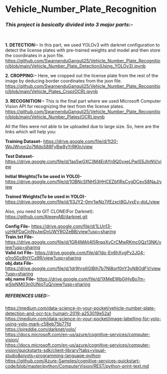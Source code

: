 # Vehicle_Number_Plate_Recognition

### *This project is basically divided into 3 major parts*:-
<br>

**1. DETECTION:-** In this part, we used YOLOv3 with darknet configuration to detect the license plates with pre-trained weights and model and then store the coordinates in a json file. https://github.com/SwarnenduGanguli25/Vehicle_Number_Plate_Recognition/blob/main/Vehicle_Number_Plate_Detection(Using_YOLOv3).ipynb
<br>

**2. CROPPING:-** Here, we cropped out the license plate from the rest of the image by deducing border coordinates from the json file. https://github.com/SwarnenduGanguli25/Vehicle_Number_Plate_Recognition/blob/main/Vehicle_Plates_Crop(OCR).ipynb
<br>

**3. RECOGNITION:-** This is the final part where we used Microsoft Computer Vision API for recognizing the text from the license plates. https://github.com/SwarnenduGanguli25/Vehicle_Number_Plate_Recognition/blob/main/Vehicle_Number_Plates(OCR).ipynb
<br>

All the files were not able to be uploaded due to large size. So, here are the links which will help you:
<br>

**Training Dataset-** https://drive.google.com/file/d/1t20-WpJWvon2o7MdoS88FyBw8yYrRKln/view
<!-- -->
**Test Dataset-** https://drive.google.com/file/d/1as5wGXC3M4ErAYn9Q0vxeLPwlS5JInNV/view
<br>

**Initial Weights(To be used in YOLO)-** https://drive.google.com/file/d/1OBNcSfNH53HHCEZbfIRsCygDCevS8NaJ/view
<br>

**Trained Weights(To be used in YOLO)-** https://drive.google.com/file/d/1I3JY2-0mr1wNz7ifEzxct8GJyxEy-doL/view
<br>

Also, you need to GIT CLONE(For Darknet): https://github.com/AlexeyAB/darknet.git
<br>

**Config File-** https://drive.google.com/file/d/1LUn13-uzHkPDaCjnNvJwiDnUWYROZeBB/view?usp=sharing  
**Train.txt File-** https://drive.google.com/file/d/1GR4MAlj4l5RrqqXvCrCMwRKmc0Qz13NK/view?usp=sharing  
**Valid.txt File-** https://drive.google.com/file/d/1do-En6hXvgPv2JG4-g1ro5Dz8hlYCx9R/view?usp=sharing  
**obj.data File-** https://drive.google.com/file/d/1dr9hrp6GlBih7b7Nl8orf0nY3yN8OdFV/view?usp=sharing  
**obj.name File-** https://drive.google.com/file/d/1XMeEWbGjHvBo7m-wSIeNM03n0UNioTuQ/view?usp=sharing
<br>

##### *REFERENCES USED:-*  
https://medium.com/data-science-in-your-pocket/vehicle-number-plate-detection-and-ocr-tcs-humain-2019-a253019e52a1  
https://medium.com/data-science-in-your-pocket/image-labelling-for-yolo-using-yolo-mark-c58eb75b77fd  
https://pjreddie.com/darknet/yolo/  
https://docs.microsoft.com/en-us/azure/cognitive-services/computer-vision/  
https://docs.microsoft.com/en-us/azure/cognitive-services/computer-vision/quickstarts-sdk/client-library?tabs=visual-studio&pivots=programming-language-python  
https://github.com/Azure-Samples/cognitive-services-quickstart-code/blob/master/python/ComputerVision/REST/python-print-text.md

